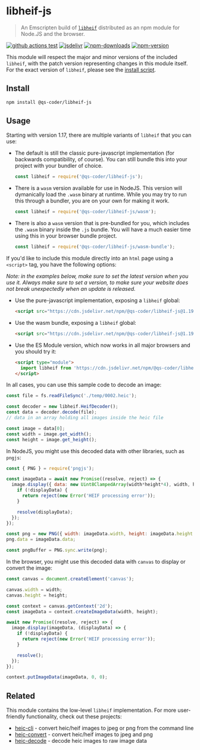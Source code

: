 # libheif-js

> An Emscripten build of [`libheif`](https://github.com/strukturag/libheif) distributed as an npm module for Node.JS and the browser.

[![github actions test][github-actions-test.svg]][github-actions-test.link]
[![jsdelivr][jsdelivr.svg]][jsdelivr.link]
[![npm-downloads][npm-downloads.svg]][npm.link]
[![npm-version][npm-version.svg]][npm.link]

[github-actions-test.link]: https://github.com/qs-coder/libheif-js/actions?query=workflow%3ACI
[github-actions-test.svg]: https://github.com/qs-coder/libheif-js/actions/workflows/ci.yml/badge.svg
[npm-downloads.svg]: https://img.shields.io/npm/dm/libheif-js.svg
[npm.link]: https://www.npmjs.com/package/libheif-js
[npm-version.svg]: https://img.shields.io/npm/v/libheif-js.svg
[jsdelivr.svg]: https://img.shields.io/jsdelivr/npm/hm/libheif-js?color=bd33a4
[jsdelivr.link]: https://www.jsdelivr.com/package/npm/libheif-js

This module will respect the major and minor versions of the included `libheif`, with the patch version representing changes in this module itself. For the exact version of `libheif`, please see the [install script](scripts/install.js).

## Install

```bash
npm install @qs-coder/libheif-js
```

## Usage

Starting with version 1.17, there are multiple variants of `libheif` that you can use:

* The default is still the classic pure-javascript implementation (for backwards compatibility, of course). You can still bundle this into your project with your bundler of choice.
  ```js
  const libheif = require('@qs-coder/libheif-js');
  ```
* There is a `wasm` version available for use in NodeJS. This version will dymanically load the `.wasm` binary at runtime. While you may try to run this through a bundler, you are on your own for making it work.
  ```js
  const libheif = require('@qs-coder/libheif-js/wasm');
  ```
* There is also a `wasm` version that is pre-bundled for you, which includes the `.wasm` binary inside the `.js` bundle. You will have a much easier time using this in your browser bundle project.
  ```js
  const libheif = require('@qs-coder/libheif-js/wasm-bundle');
  ```

If you'd like to include this module directly into an `html` page using a `<script>` tag, you have the following options:

_Note: in the examples below, make sure to set the latest version when you use it. Always make sure to set a version, to make sure your website does not break unexpectedly when an update is released._

* Use the pure-javascript implementation, exposing a `libheif` global:
  ```html
  <script src="https://cdn.jsdelivr.net/npm/@qs-coder/libheif-js@1.19.5/libheif/libheif.js"></script>
  ```
* Use the wasm bundle, exposing a `libheif` global:
  ```html
  <script src="https://cdn.jsdelivr.net/npm/@qs-coder/libheif-js@1.19.5/libheif-wasm/libheif-bundle.js"></script>
  ```
* Use the ES Module version, which now works in all major browsers and you should try it:
  ```html
  <script type="module">
    import libheif from 'https://cdn.jsdelivr.net/npm/@qs-coder/libheif-js@1.19.5/libheif-wasm/libheif-bundle.mjs';
  </script>
  ```

In all cases, you can use this sample code to decode an image:

```js
const file = fs.readFileSync('./temp/0002.heic');

const decoder = new libheif.HeifDecoder();
const data = decoder.decode(file);
// data in an array holding all images inside the heic file

const image = data[0];
const width = image.get_width();
const height = image.get_height();
```

In NodeJS, you might use this decoded data with other libraries, such as `pngjs`:

```js
const { PNG } = require('pngjs');

const imageData = await new Promise((resolve, reject) => {
  image.display({ data: new Uint8ClampedArray(width*height*4), width, height }, (displayData) => {
    if (!displayData) {
      return reject(new Error('HEIF processing error'));
    }

    resolve(displayData);
  });
});

const png = new PNG({ width: imageData.width, height: imageData.height });
png.data = imageData.data;

const pngBuffer = PNG.sync.write(png);
```

In the browser, you might use this decoded data with `canvas` to display or convert the image:

```js
const canvas = document.createElement('canvas');

canvas.width = width;
canvas.height = height;

const context = canvas.getContext('2d');
const imageData = context.createImageData(width, height);

await new Promise((resolve, reject) => {
  image.display(imageData, (displayData) => {
    if (!displayData) {
      return reject(new Error('HEIF processing error'));
    }

    resolve();
  });
});

context.putImageData(imageData, 0, 0);
```

## Related

This module contains the low-level `libheif` implementation. For more user-friendly functionality, check out these projects:

* [heic-cli](https://github.com/qs-coder/heic-cli) - convert heic/heif images to jpeg or png from the command line
* [heic-convert](https://github.com/qs-coder/heic-convert) - convert heic/heif images to jpeg and png
* [heic-decode](https://github.com/qs-coder/heic-decode) - decode heic images to raw image data
